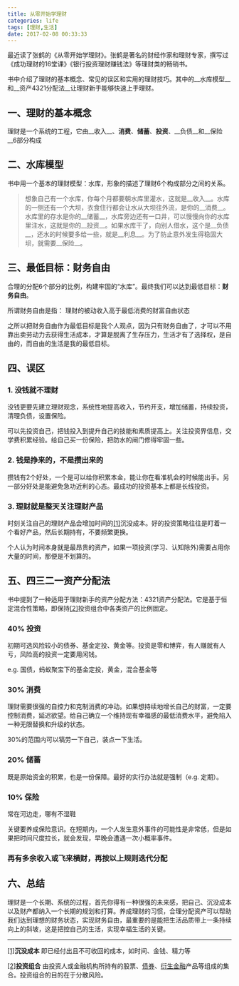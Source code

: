 ```yaml
---
title: 从零开始学理财
categories: life
tags: [理财,生活]
date: 2017-02-08 00:33:33
---
```


最近读了张鹤的《从零开始学理财》。张鹤是著名的财经作家和理财专家，撰写过《成功理财的16堂课》《银行投资理财赚钱法》等理财类的畅销书。

书中介绍了理财的基本概念、常见的误区和实用的理财技巧。其中的__水库模型__和__资产4321分配法__让理财新手能够快速上手理财。

## 一、理财的基本概念

理财是一个系统的工程，它由__收入__、__消费__、__储蓄__、__投资__、__负债__和__保险__6部分构成

## 二、水库模型

书中用一个基本的理财模型：水库，形象的描述了理财6个构成部分之间的关系。

> 想象自己有一个水库，你每个月都要朝水库里灌水，这就是__收入__。水库的一侧还有一个大坝，衣食住行都会让水从大坝往外流，是你的__消费__。水库里的存水是你的__储蓄__，水库旁边还有一口井，可以慢慢向你的水库里注水，这就是你的__投资__。如果水库干了，向别人借水，这个是__负债__，还水的时候要多给一些，就是__利息__。为了防止意外发生得稳固大坝，就需要__保险__。

## 三、最低目标：财务自由

合理的分配6个部分的比例，构建牢固的“水库”。最终我们可以达到最低目标：__财务自由__。

所谓财务自由是指： 理财的被动收入高于最低消费的财富自由状态

之所以把财务自由作为最低目标是我个人观点，因为只有财务自由了，才可以不用靠出卖劳动力去获得生活成本，才算是脱离了生存压力，生活才有了选择权，是自由的，而自由的生活是我的最低目标。

## 四、误区

### 1. 没钱就不理财

没钱更要先建立理财观念，系统性地提高收入，节约开支，增加储蓄，持续投资，清理负债，设置保险。

可以先投资自己，把钱投入到提升自己的技能和素质提高上。关注投资界信息，交学费积累经验。给自己买一份保险，把防水的闸门修得牢固一些。

### 2. 钱是挣来的，不是攒出来的

攒钱有2个好处，一个是可以给你积累本金，能让你在看准机会的时候能出手。另一部分好处是能避免急功近利的心态。最成功的投资基本上都是长线投资。

### 3. 理财就是整天关注理财产品

时刻关注自己的理财产品会增加时间的<span id="back_1">[[1]](#1)沉没成本</span>。好的投资策略往往是盯着一个看好产品，然后长期持有，不要频繁更换。

个人认为时间本身就是最昂贵的资产，如果一项投资(学习、认知除外)需要占用你大量的时间，那便是不划算的。

## 五、四三二一资产分配法

书中提到了一种适用于理财新手的资产分配方法：4321资产分配法。它是基于恒定混合性策略，即保持<span id="back_2">[[2]](#2)投资组合</span>中各类资产的比例固定。

### 40% 投资

初期可选风险较小的债券、基金定投、黄金等。投资是零和博弈，有人赚就有人亏，风险高的投资一定要用闲钱。

e.g. 国债，蚂蚁聚宝下的基金定投，黄金，混合基金等

### 30% 消费

理财需要很强的自控力和克制消费的冲动。如果想持续地增长自己的财富，一定要控制消费，延迟欲望。给自己确立一个维持现有幸福感的最低消费水平，避免陷入一种无限替换和升级的状态。

30%的范围内可以犒劳一下自己，装点一下生活。

### 20% 储蓄	

既是原始资金的积累，也是一份保障。最好的实行办法就是强制（e.g. 定期）。

### 10% 保险

常在河边走，哪有不湿鞋

​关键要养成保险意识。在短期内，一个人发生意外事件的可能性是非常低，但是如果把时间尺度拉长，就会发现，早晚会遭遇一次小概率事件。

### 再有多余收入或飞来横财，再按以上规则迭代分配

## 六、总结

理财是一个长期、系统的过程，首先你得有一种很强的未来感，把自己、沉没成本以及财产都纳入一个长期的规划和打算。养成理财的习惯，合理分配资产可以帮助我们达到理想的财务状态，实现财务自由，最重要的是能把生活品质带上一条持续向上的斜坡，这是把控自己的生活，实现幸福生活的关键。

---

<span id="1">[[1]](#back_1)__沉没成本__ 即已经付出且不可收回的成本，如时间、金钱、精力等</span>

<span id="2">[[2]](#back_2)__投资组合__ 由投资人或金融机构所持有的股票、[债券](http://baike.baidu.com/view/26411.htm)、[衍生金融](http://baike.baidu.com/view/3100968.htm)产品等组成的集合。投资组合的目的在于分散风险。</span>